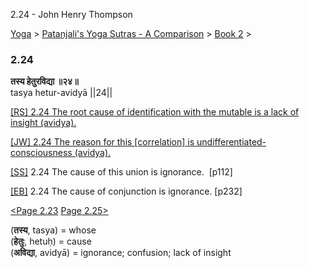 2.24 - John Henry Thompson 

[Yoga](../../../yoga.md)‎ > ‎[Patanjali's Yoga Sutras - A Comparison](../../patanjani.md)‎ > ‎[Book 2](../book-2.md)‎ > ‎

### 2.24

**तस्य हेतुरविद्या ॥२४॥**  
tasya hetur-avidyā ||24||  
  
  
[\[RS\] 2.24 The root cause of identification with the mutable is a lack of insight (avidya).](http://www.ashtangayoga.info/philosophy/yoga-sutra-patanjali/chapter-2/item/tasya-hetur-avidya-24/)  
  
[\[JW\] 2.24 The reason for this \[correlation\] is undifferentiated-consciousness (avidya).](http://books.google.com/books?id=YzFImjtOxUwC&pg=PA166&ci=137%2C226%2C742%2C42&source=bookchttp://books.google.com/books?id=YzFImjtOxUwC&pg=PA166&ci=112%2C219%2C777%2C60&source=bookcliplip)  
  
[\[SS\]](http://www.amazon.com/Yoga-Sutras-Patanjali-Commentary-Satchidananda/dp/0932040381) 2.24 The cause of this union is ignorance.  \[p112\]  
  
[\[EB\]](http://www.amazon.com/Yoga-Sutras-Patanjali-Translation-Commentary/dp/0865477361/ref=sr_1_1?ie=UTF8&s=books&qid=1250508322&sr=1-1) 2.24 The cause of conjunction is ignorance. \[p232\]  
  
[<Page 2.23](223.md)  [Page 2.25>](225.md)  
  
  
  
  
  

(**तस्य**, tasya) = whose  
(**हेतुः**, hetuḥ) = cause  
(**अविद्या**, avidyā) = ignorance; confusion; lack of insight

